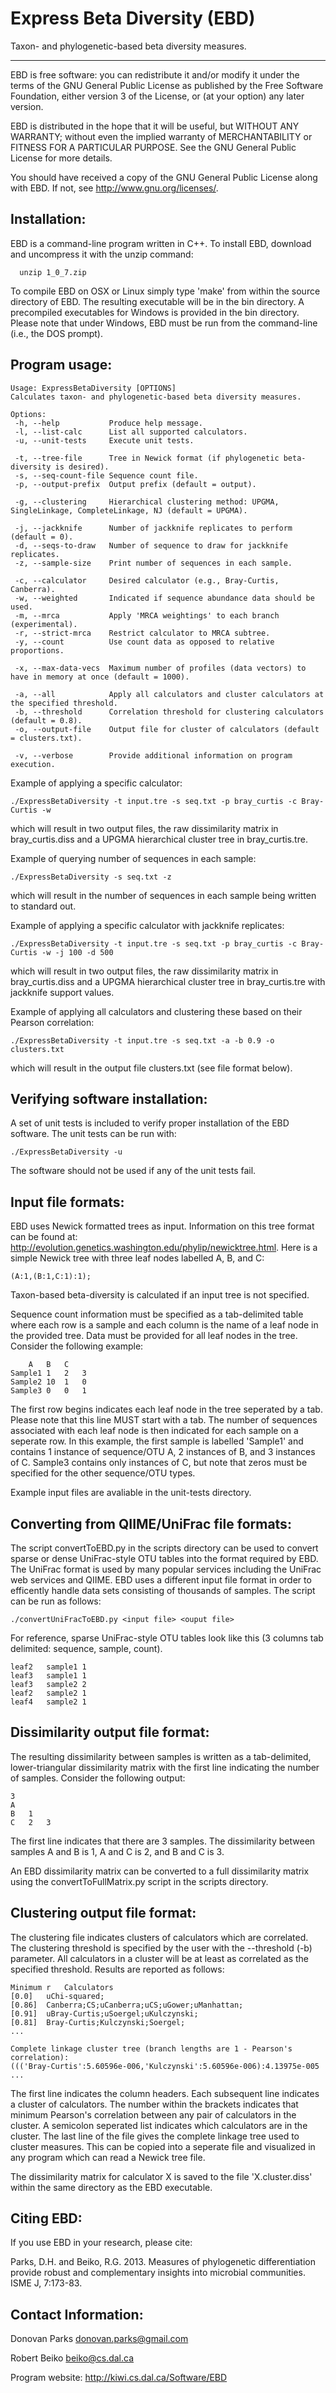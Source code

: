 Express Beta Diversity (EBD)
============================

Taxon- and phylogenetic-based beta diversity measures.

-------------------------------------------------------------------------------

EBD is free software: you can redistribute it and/or modify
it under the terms of the GNU General Public License as published by
the Free Software Foundation, either version 3 of the License, or
(at your option) any later version.

EBD is distributed in the hope that it will be useful,
but WITHOUT ANY WARRANTY; without even the implied warranty of
MERCHANTABILITY or FITNESS FOR A PARTICULAR PURPOSE.  See the
GNU General Public License for more details.

You should have received a copy of the GNU General Public License
along with EBD.  If not, see <http://www.gnu.org/licenses/>.


Installation:
-------------------------------------------------------------------------------

EBD is a command-line program written in C++.  To install EBD, download 
and uncompress it with the unzip command:
```
  unzip 1_0_7.zip
```

To compile EBD on OSX or Linux simply type 'make' from within the source 
directory of EBD. The resulting executable will be in the bin directory. 
A precompiled executables for Windows is provided in the bin directory. 
Please note that under Windows, EBD must be run from the command-line 
(i.e., the DOS prompt).


Program usage:
-------------------------------------------------------------------------------
```
Usage: ExpressBetaDiversity [OPTIONS]
Calculates taxon- and phylogenetic-based beta diversity measures.

Options:
 -h, --help           Produce help message.
 -l, --list-calc      List all supported calculators.
 -u, --unit-tests     Execute unit tests.

 -t, --tree-file      Tree in Newick format (if phylogenetic beta-diversity is desired).
 -s, --seq-count-file Sequence count file.
 -p, --output-prefix  Output prefix (default = output).
 
 -g, --clustering     Hierarchical clustering method: UPGMA, SingleLinkage, CompleteLinkage, NJ (default = UPGMA).
 
 -j, --jackknife      Number of jackknife replicates to perform (default = 0).
 -d, --seqs-to-draw   Number of sequence to draw for jackknife replicates.
 -z, --sample-size    Print number of sequences in each sample.

 -c, --calculator     Desired calculator (e.g., Bray-Curtis, Canberra).
 -w, --weighted       Indicated if sequence abundance data should be used.
 -m, --mrca           Apply 'MRCA weightings' to each branch (experimental).
 -r, --strict-mrca    Restrict calculator to MRCA subtree.
 -y, --count          Use count data as opposed to relative proportions.

 -x, --max-data-vecs  Maximum number of profiles (data vectors) to have in memory at once (default = 1000).
 
 -a, --all            Apply all calculators and cluster calculators at the specified threshold.
 -b, --threshold      Correlation threshold for clustering calculators (default = 0.8).
 -o, --output-file    Output file for cluster of calculators (default = clusters.txt).

 -v, --verbose        Provide additional information on program execution.
```

Example of applying a specific calculator:
```
./ExpressBetaDiversity -t input.tre -s seq.txt -p bray_curtis -c Bray-Curtis -w
```
which will result in two output files, the raw dissimilarity matrix in bray_curtis.diss 
and a UPGMA hierarchical cluster tree in bray_curtis.tre.
 
Example of querying number of sequences in each sample:
```
./ExpressBetaDiversity -s seq.txt -z
```
which will result in the number of sequences in each sample being written to standard out.
 
Example of applying a specific calculator with jackknife replicates:
```
./ExpressBetaDiversity -t input.tre -s seq.txt -p bray_curtis -c Bray-Curtis -w -j 100 -d 500
```
which will result in two output files, the raw dissimilarity matrix in bray_curtis.diss 
and a UPGMA hierarchical cluster tree in bray_curtis.tre with jackknife support values.
 
Example of applying all calculators and clustering these based on their Pearson correlation:
```
./ExpressBetaDiversity -t input.tre -s seq.txt -a -b 0.9 -o clusters.txt
```
which will result in the output file clusters.txt (see file format below).


Verifying software installation:
-------------------------------------------------------------------------------

A set of unit tests is included to verify proper installation of the EBD 
software. The unit tests can be run with:
```
./ExpressBetaDiversity -u
```

The software should not be used if any of the unit tests fail.


Input file formats:
-------------------------------------------------------------------------------

EBD uses Newick formatted trees as input. Information on this tree format can
be found at: http://evolution.genetics.washington.edu/phylip/newicktree.html.
Here is a simple Newick tree with three leaf nodes labelled A, B, and C:
```
(A:1,(B:1,C:1):1);
```
 
Taxon-based beta-diversity is calculated if an input tree is not specified.

Sequence count information must be specified as a tab-delimited table where
each row is a sample and each column is the name of a leaf node in the provided
tree. Data must be provided for all leaf nodes in the tree. Consider the 
following example:
```
	A	B	C
Sample1	1	2	3
Sample2	10	1	0
Sample3	0	0	1
```
The first row begins indicates each leaf node in the tree seperated by a tab. 
Please note that this line MUST start with a tab. The number of sequences 
associated with each leaf node is then indicated for each sample on a seperate
row. In this example, the first sample is labelled 'Sample1' and contains 1
instance of sequence/OTU A, 2 instances of B, and 3 instances of C. Sample3
contains only instances of C, but note that zeros must be specified for the
other sequence/OTU types.

Example input files are avaliable in the unit-tests directory. 


Converting from QIIME/UniFrac file formats:
-------------------------------------------------------------------------------

The script convertToEBD.py in the scripts directory can be used to 
convert sparse or dense UniFrac-style OTU tables into the format
required by EBD. The UniFrac format is used by many popular services
including the UniFrac web services and QIIME. EBD uses a different
input file format in order to efficently handle data sets consisting
of thousands of samples. The script can be run as follows:
```
./convertUniFracToEBD.py <input file> <ouput file>
```
For reference, sparse UniFrac-style OTU tables look like this (3 columns tab delimited: sequence, sample, count).
```
leaf2	sample1	1
leaf3	sample1	1
leaf3	sample2	2
leaf2	sample2	1
leaf4	sample2	1
```

Dissimilarity output file format:
-------------------------------------------------------------------------------

The resulting dissimilarity between samples is written as a tab-delimited, 
lower-triangular dissimilarity matrix with the first line indicating the number
of samples. Consider the following output:
```
3
A
B	1
C	2	3
```
The first line indicates that there are 3 samples. The dissimilarity between 
samples A and B is 1, A and C is 2, and B and C is 3.

An EBD dissimilarity matrix can be converted to a full dissimilarity matrix 
using the convertToFullMatrix.py script in the scripts directory. 


Clustering output file format:
-------------------------------------------------------------------------------

The clustering file indicates clusters of calculators which are correlated. The 
clustering threshold is specified by the user with the --threshold (-b) 
parameter. All calculators in a cluster will be at least as correlated as the 
specified threshold. Results are reported as follows:  
```
Minimum r	Calculators
[0.0]	uChi-squared;
[0.86]	Canberra;CS;uCanberra;uCS;uGower;uManhattan;
[0.91]	uBray-Curtis;uSoergel;uKulczynski;
[0.81]	Bray-Curtis;Kulczynski;Soergel;
...

Complete linkage cluster tree (branch lengths are 1 - Pearson's correlation): 
((('Bray-Curtis':5.60596e-006,'Kulczynski':5.60596e-006):4.13975e-005 ...
```

The first line indicates the column headers. Each subsequent line indicates a
cluster of calculators. The number within the brackets indicates that minimum 
Pearson's correlation between any pair of calculators in the cluster. A 
semicolon seperated list indicates which calculators are in the cluster. The
last line of the file gives the complete linkage tree used to cluster measures.
This can be copied into a seperate file and visualized in any program which
can read a Newick tree file. 

The dissimilarity matrix for calculator X is saved to the file 'X.cluster.diss'
within the same directory as the EBD executable.
 

Citing EBD:
-------------------------------------------------------------------------------

If you use EBD in your research, please cite:

Parks, D.H. and Beiko, R.G. 2013. Measures of phylogenetic differentiation provide 
  robust and complementary insights into microbial communities. ISME J, 7:173-83.


Contact Information:
-------------------------------------------------------------------------------

Donovan Parks
donovan.parks@gmail.com

Robert Beiko
beiko@cs.dal.ca

Program website: http://kiwi.cs.dal.ca/Software/EBD
